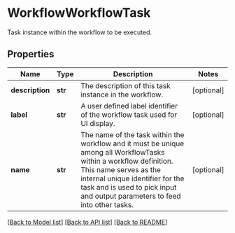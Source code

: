 # WorkflowWorkflowTask

Task instance within the workflow to be executed. 
## Properties
Name | Type | Description | Notes
------------ | ------------- | ------------- | -------------
**description** | **str** | The description of this task instance in the workflow.   | [optional] 
**label** | **str** | A user defined label identifier of the workflow task used for UI display.   | [optional] 
**name** | **str** | The name of the task within the workflow and it must be unique among all WorkflowTasks within a workflow definition. This name serves as the internal unique identifier for the task and is used to pick input and output parameters to feed into other tasks.    | [optional] 

[[Back to Model list]](../README.md#documentation-for-models) [[Back to API list]](../README.md#documentation-for-api-endpoints) [[Back to README]](../README.md)


